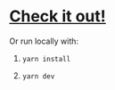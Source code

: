 # [Check it out!](https://staa.observablehq.cloud/undergrad-assignments/)

Or run locally with:

1. `yarn install`

2. `yarn dev`